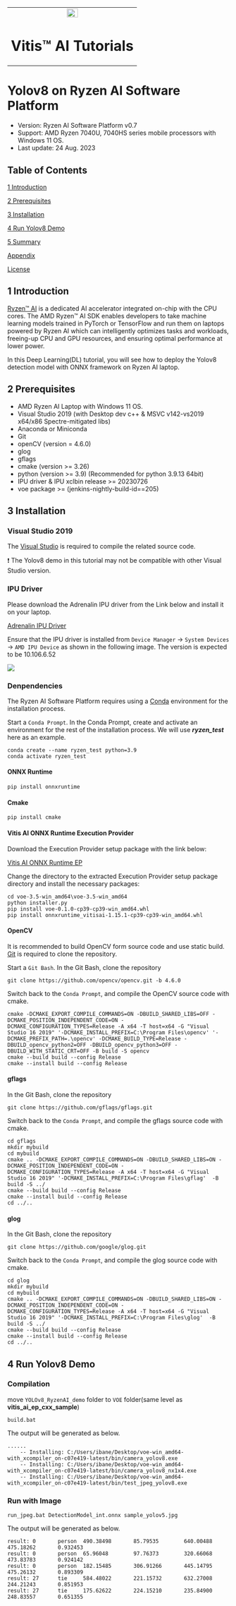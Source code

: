<table class="sphinxhide" width="100%">
 <tr width="100%">
    <td align="center"><img src="https://raw.githubusercontent.com/Xilinx/Image-Collateral/main/xilinx-logo.png" width="30%"/><h1>Vitis™ AI Tutorials</h1>
    </td>
 </tr>
</table>

#  Yolov8 on Ryzen AI Software Platform


- Version:      Ryzen AI Software Platform v0.7 
- Support:      AMD Ryzen 7040U, 7040HS series mobile processors with Windows 11 OS.
- Last update:  24 Aug. 2023


## Table of Contents

[1 Introduction](#1-introduction)

[2 Prerequisites](#2-prerequisites)

[3 Installation](#3-installation)

[4 Run Yolov8 Demo](#4-run-yolov8-demo)

[5 Summary](#5-summary)

[Appendix](#appendix)

[License](#license)



## 1 Introduction

[Ryzen™ AI](https://ryzenai.docs.amd.com/en/latest/index.html) is a dedicated AI accelerator integrated on-chip with the CPU cores. The AMD Ryzen™ AI SDK enables developers to take machine learning models trained in PyTorch or TensorFlow and run them on laptops powered by Ryzen AI which can intelligently optimizes tasks and workloads, freeing-up CPU and GPU resources, and ensuring optimal performance at lower power.

In this Deep Learning(DL) tutorial, you will see how to deploy the Yolov8 detection model with ONNX framework on Ryzen AI laptop.

## 2 Prerequisites

- AMD Ryzen AI Laptop with Windows 11 OS.
- Visual Studio 2019 (with Desktop dev c++ & MSVC v142-vs2019 x64/x86 Spectre-mitigated libs)
- Anaconda or Miniconda
- Git
- openCV (version = 4.6.0)
- glog
- gflags
- cmake (version >= 3.26)
- python (version >= 3.9) (Recommended for python 3.9.13 64bit)
- IPU driver & IPU xclbin release >= 20230726
- voe package >= (jenkins-nightly-build-id==205)

## 3 Installation

### Visual Studio 2019

The [Visual Studio](https://my.visualstudio.com/Downloads?q=visual%20studio%202019&wt.mc_id=o~msft~vscom~older-downloads) is required to compile the related source code.

:exclamation: The Yolov8 demo in this tutorial may not be compatible with other Visual Studio version.

### IPU Driver

Please download the Adrenalin IPU driver from the Link below and install it on your laptop.

[Adrenalin IPU Driver](https://amdcloud-my.sharepoint.com/:u:/g/personal/anluo_amd_com/EaZ7iksQO2xKs7efI-zZ8BgBZo0wwEyQo91v8xa3br3wNw?e=gA2jTF)

Ensure that the IPU driver is installed from `Device Manager` -> `System Devices` -> `AMD IPU Device` as shown in the following image. The version is expected to be 10.106.6.52

<p align="left">
<img src="images/image1.png">
</p>

### Denpendencies

The Ryzen AI Software Platform requires using a [Conda](https://docs.anaconda.com/free/anaconda/install/windows/) environment for the installation process.

Start a `Conda Prompt`. In the Conda Prompt, create and activate an environment for the rest of the installation process. We will use ***ryzen_test*** here as an example.

```Conda Prompt
conda create --name ryzen_test python=3.9
conda activate ryzen_test
```

#### ONNX Runtime

```Conda Prompt
pip install onnxruntime
```

#### Cmake

```Conda Prompt
pip install cmake
```

#### Vitis AI ONNX Runtime Execution Provider

Download the Execution Provider setup package with the link below:

[Vitis AI ONNX Runtime EP](https://account.amd.com/en/forms/downloads/ryzen-ai-software-platform-xef.html?filename=voe-3.5-win_amd64.zip)

Change the directory to the extracted Execution Provider setup package directory and install the necessary packages:

```Conda Prompt
cd voe-3.5-win_amd64\voe-3.5-win_amd64
python installer.py
pip install voe-0.1.0-cp39-cp39-win_amd64.whl
pip install onnxruntime_vitisai-1.15.1-cp39-cp39-win_amd64.whl
```
#### OpenCV

It is recommended to build OpenCV form source code and use static build. [Git](https://git-scm.com/download/win) is required to clone the repository.

Start a `Git Bash`. In the Git Bash, clone the repository

```Git Bash
git clone https://github.com/opencv/opencv.git -b 4.6.0
```

Switch back to the `Conda Prompt`, and compile the OpenCV source code with cmake.

```Conda Prompt
cmake -DCMAKE_EXPORT_COMPILE_COMMANDS=ON -DBUILD_SHARED_LIBS=OFF -DCMAKE_POSITION_INDEPENDENT_CODE=ON -DCMAKE_CONFIGURATION_TYPES=Release -A x64 -T host=x64 -G "Visual Studio 16 2019" '-DCMAKE_INSTALL_PREFIX=C:\Program Files\opencv' '-DCMAKE_PREFIX_PATH=.\opencv' -DCMAKE_BUILD_TYPE=Release -DBUILD_opencv_python2=OFF -DBUILD_opencv_python3=OFF -DBUILD_WITH_STATIC_CRT=OFF -B build -S opencv
cmake --build build --config Release
cmake --install build --config Release
```

#### gflags

In the Git Bash, clone the repository

```Git Bash
git clone https://github.com/gflags/gflags.git
```

Switch back to the `Conda Prompt`, and compile the gflags source code with cmake.

```Conda Prompt
cd gflags
mkdir mybuild
cd mybuild
cmake .. -DCMAKE_EXPORT_COMPILE_COMMANDS=ON -DBUILD_SHARED_LIBS=ON -DCMAKE_POSITION_INDEPENDENT_CODE=ON -DCMAKE_CONFIGURATION_TYPES=Release -A x64 -T host=x64 -G "Visual Studio 16 2019" '-DCMAKE_INSTALL_PREFIX=C:\Program Files\gflag'  -B build -S ../
cmake --build build --config Release
cmake --install build --config Release
cd ../..
```

#### glog

In the Git Bash, clone the repository

```Git Bash
git clone https://github.com/google/glog.git
```

Switch back to the `Conda Prompt`, and compile the glog source code with cmake.

```Conda Prompt
cd glog
mkdir mybuild
cd mybuild
cmake .. -DCMAKE_EXPORT_COMPILE_COMMANDS=ON -DBUILD_SHARED_LIBS=ON -DCMAKE_POSITION_INDEPENDENT_CODE=ON -DCMAKE_CONFIGURATION_TYPES=Release -A x64 -T host=x64 -G "Visual Studio 16 2019" '-DCMAKE_INSTALL_PREFIX=C:\Program Files\glog'  -B build -S ../
cmake --build build --config Release
cmake --install build --config Release
cd ../..
```

## 4 Run Yolov8 Demo

### Compilation

move `YOLOv8_RyzenAI_demo` folder to `VOE` folder(same level as **vitis_ai_ep_cxx_sample**)

```Conda Prompt
build.bat
```

The output will be generated as below.

```
......
    -- Installing: C:/Users/ibane/Desktop/voe-win_amd64-with_xcompiler_on-c07e419-latest/bin/camera_yolov8.exe
    -- Installing: C:/Users/ibane/Desktop/voe-win_amd64-with_xcompiler_on-c07e419-latest/bin/camera_yolov8_nx1x4.exe
    -- Installing: C:/Users/ibane/Desktop/voe-win_amd64-with_xcompiler_on-c07e419-latest/bin/test_jpeg_yolov8.exe
```

### Run with Image

```
run_jpeg.bat DetectionModel_int.onnx sample_yolov5.jpg
```

The output will be generated as below.

```
result: 0       person  490.38498       85.79535        640.00488       475.18262       0.932453     
result: 0       person  65.96048        97.76373        320.66068       473.83783       0.924142   
result: 0       person  182.15485       306.91266       445.14795       475.26132       0.893309   
result: 27      tie     584.48022       221.15732       632.27008       244.21243       0.851953   
result: 27      tie     175.62622       224.15210       235.84900       248.83557       0.651355    
```
